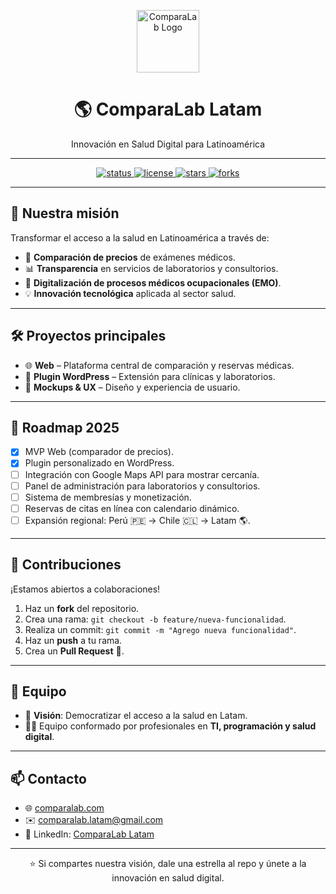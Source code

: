 <!-- Banner principal -->
<p align="center">
  <img src="[https://raw.githubusercontent.com/github/explore/main/topics/health/health.png](https://drive.google.com/file/d/1-_tDPiYFk3Hcy62STQLfsM1-Xs3o3eTi/view?usp=sharing)" alt="ComparaLab Logo" width="100" />
</p>

<h1 align="center">🌎 ComparaLab Latam</h1>
<p align="center">Innovación en Salud Digital para Latinoamérica</p>

---

<p align="center">
  <!-- Badges -->
  <a href="https://github.com/ComparaLab-Latam">
    <img src="https://img.shields.io/badge/status-active-success" alt="status"/>
  </a>
  <a href="LICENSE">
    <img src="https://img.shields.io/badge/license-MIT-blue" alt="license"/>
  </a>
  <a href="https://github.com/ComparaLab-Latam">
    <img src="https://img.shields.io/github/stars/ComparaLab-Latam?style=social" alt="stars"/>
  </a>
  <a href="https://github.com/ComparaLab-Latam">
    <img src="https://img.shields.io/github/forks/ComparaLab-Latam?style=social" alt="forks"/>
  </a>
</p>

---

## 🚀 Nuestra misión
Transformar el acceso a la salud en Latinoamérica a través de:
- 🔎 **Comparación de precios** de exámenes médicos.  
- 📊 **Transparencia** en servicios de laboratorios y consultorios.  
- 🏥 **Digitalización de procesos médicos ocupacionales (EMO)**.  
- 💡 **Innovación tecnológica** aplicada al sector salud.  

---

## 🛠️ Proyectos principales
- 🌐 **Web** – Plataforma central de comparación y reservas médicas.  
- 🔌 **Plugin WordPress** – Extensión para clínicas y laboratorios.  
- 🎨 **Mockups & UX** – Diseño y experiencia de usuario.  

---

## 📅 Roadmap 2025
- [x] MVP Web (comparador de precios).  
- [x] Plugin personalizado en WordPress.  
- [ ] Integración con Google Maps API para mostrar cercanía.  
- [ ] Panel de administración para laboratorios y consultorios.  
- [ ] Sistema de membresías y monetización.  
- [ ] Reservas de citas en línea con calendario dinámico.  
- [ ] Expansión regional: Perú 🇵🇪 → Chile 🇨🇱 → Latam 🌎.  

---

## 🤝 Contribuciones
¡Estamos abiertos a colaboraciones!  
1. Haz un **fork** del repositorio.  
2. Crea una rama: `git checkout -b feature/nueva-funcionalidad`.  
3. Realiza un commit: `git commit -m "Agrego nueva funcionalidad"`.  
4. Haz un **push** a tu rama.  
5. Crea un **Pull Request** 🚀.  

---

## 👥 Equipo
- 🌟 **Visión**: Democratizar el acceso a la salud en Latam.  
- 👨‍💻 Equipo conformado por profesionales en **TI, programación y salud digital**.  

---

## 📫 Contacto
- 🌐 [comparalab.com](http://comparalab.com)  
- ✉️ comparalab.latam@gmail.com  
- 💼 LinkedIn: [ComparaLab Latam](https://linkedin.com/)  

---

<p align="center">⭐ Si compartes nuestra visión, dale una estrella al repo y únete a la innovación en salud digital.</p>
